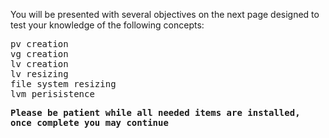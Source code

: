 You will be presented with several objectives on the next page designed to test your knowledge of the following concepts:
<pre>
pv creation
vg creation
lv creation
lv resizing
file system resizing
lvm perisistence
</pre>

**<pre>Please be patient while all needed items are installed, once complete you may continue</per>**